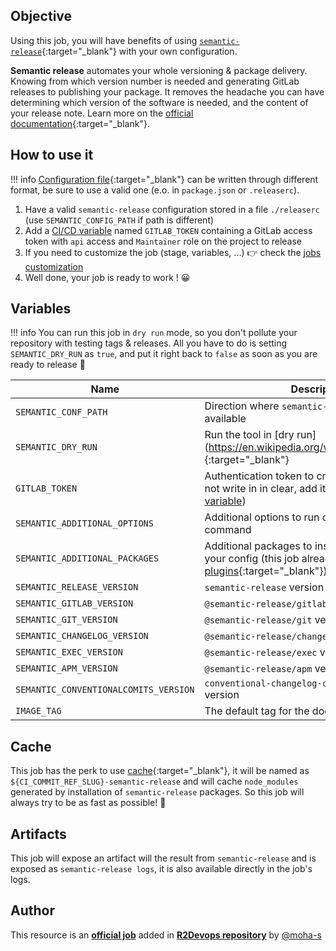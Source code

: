 ## Objective

Using this job, you will have benefits of using
[`semantic-release`](https://github.com/semantic-release/semantic-release){:target="_blank"}
with your own configuration.

**Semantic release** automates your whole versioning & package delivery. Knowing from which version number is needed and
generating GitLab releases to publishing your package. It removes the headache you can have determining which
version of the software is needed, and the content of your release note. Learn more on the
[official documentation](https://semantic-release.gitbook.io/semantic-release/){:target="_blank"}.

## How to use it

!!! info
    [Configuration file](https://semantic-release.gitbook.io/semantic-release/usage/configuration#configuration-file){:target="_blank"}
    can be written through different format, be sure to use a valid one (e.o. in `package.json` or `.releaserc`).

1. Have a valid `semantic-release` configuration stored in a file `./releaserc`  (use `SEMANTIC_CONFIG_PATH` if path is different)
1. Add a [CI/CD variable](https://docs.gitlab.com/ee/ci/variables/#add-a-cicd-variable-to-a-project) named `GITLAB_TOKEN` containing a GitLab access token with `api` access and `Maintainer` role on the project to release
1. If you need to customize the job (stage, variables, ...) 👉 check the [jobs
   customization](/use-the-hub/#jobs-customization)
1. Well done, your job is ready to work ! 😀

## Variables

!!! info
    You can run this job in `dry run` mode, so you don't pollute your repository with testing
    tags & releases. All you have to do is setting `SEMANTIC_DRY_RUN` as `true`, and put it right
    back to `false` as soon as you are ready to release 🎉

| Name | Description | Default |
| ---- | ----------- | ------- |
| `SEMANTIC_CONF_PATH` | Direction where `semantic-release` config is available | `.releaserc` |
| `SEMANTIC_DRY_RUN` | Run the tool in [dry run](https://en.wikipedia.org/wiki/Dry_run_(testing\)){:target="_blank"} | `false` |
| `GITLAB_TOKEN` | Authentication token to create the release (do not write in in clear, add it as project [CI/CD variable](https://docs.gitlab.com/ee/ci/variables/#add-a-cicd-variable-to-a-project))  | ` ` |
| `SEMANTIC_ADDITIONAL_OPTIONS` | Additional options to run on `semantic-release` command | ` ` |
| `SEMANTIC_ADDITIONAL_PACKAGES` | Additional packages to install needed to match your config (this job already installs all [official plugins](https://github.com/semantic-release/semantic-release/blob/master/docs/extending/plugins-list.md#plugins-list){:target="_blank"}) | ` ` |
| `SEMANTIC_RELEASE_VERSION` | `semantic-release` version | `19.0.5` |
| `SEMANTIC_GITLAB_VERSION` | `@semantic-release/gitlab` version | `9.5.0` |
| `SEMANTIC_GIT_VERSION` | `@semantic-release/git` version | `10.0.1` |
| `SEMANTIC_CHANGELOG_VERSION` | `@semantic-release/changelog` version | `6.0.2` |
| `SEMANTIC_EXEC_VERSION` | `@semantic-release/exec` version | `6.0.2` |
| `SEMANTIC_APM_VERSION` | `@semantic-release/apm` version | `4.0.2`
| `SEMANTIC_CONVENTIONALCOMITS_VERSION` | `conventional-changelog-conventionalcommits` version | `5.0.0`
| `IMAGE_TAG` | The default tag for the docker image | `18-buster`  |

## Cache

This job has the perk to use [cache](https://docs.gitlab.com/ee/ci/caching/){:target="_blank"},
it will be named as `${CI_COMMIT_REF_SLUG}-semantic-release`
and will cache `node_modules` generated by installation of `semantic-release` packages. So this
job will always try to be as fast as possible! 🚀

## Artifacts

This job will expose an artifact will the result from `semantic-release` and is exposed as `semantic-release logs`,
it is also available directly in the job's logs.

## Author
This resource is an **[official job](https://docs.r2devops.io/faq-labels/)** added in [**R2Devops repository**](https://gitlab.com/r2devops/hub) by [@moha-s](https://gitlab.com/moha-s)
